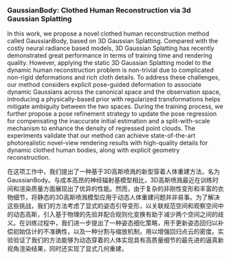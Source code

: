### GaussianBody: Clothed Human Reconstruction via 3d Gaussian Splatting

In this work, we propose a novel clothed human reconstruction method called GaussianBody, based on 3D Gaussian Splatting. Compared with the costly neural radiance based models, 3D Gaussian Splatting has recently demonstrated great performance in terms of training time and rendering quality. However, applying the static 3D Gaussian Splatting model to the dynamic human reconstruction problem is non-trivial due to complicated non-rigid deformations and rich cloth details. To address these challenges, our method considers explicit pose-guided deformation to associate dynamic Gaussians across the canonical space and the observation space, introducing a physically-based prior with regularized transformations helps mitigate ambiguity between the two spaces. During the training process, we further propose a pose refinement strategy to update the pose regression for compensating the inaccurate initial estimation and a split-with-scale mechanism to enhance the density of regressed point clouds. The experiments validate that our method can achieve state-of-the-art photorealistic novel-view rendering results with high-quality details for dynamic clothed human bodies, along with explicit geometry reconstruction.

在这项工作中，我们提出了一种基于3D高斯喷溅的新型穿着人体重建方法，名为GaussianBody。与成本高昂的神经辐射基模型相比，3D高斯喷溅最近在训练时间和渲染质量方面展现出了优异的性能。然而，由于复杂的非刚性变形和丰富的衣物细节，将静态的3D高斯喷溅模型应用于动态人体重建问题并非易事。为了解决这些挑战，我们的方法考虑了显式的姿态引导变形，以关联规范空间和观察空间中的动态高斯，引入基于物理的先验并配合规则化变换有助于减少两个空间之间的歧义。在训练过程中，我们进一步提出了一种姿态细化策略，用于更新姿态回归以补偿初始估计的不准确性，以及一种分割与缩放机制，用以增强回归点云的密度。实验验证了我们的方法能够为动态穿着的人体实现具有高质量细节的最先进的逼真新视角渲染结果，同时还实现了显式几何重建。
